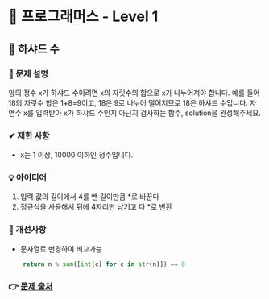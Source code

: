 # 🔔 프로그래머스 - Level 1
## 📑 하샤드 수
### 📌 문제 설명
양의 정수 x가 하샤드 수이려면 x의 자릿수의 합으로 x가 나누어져야 합니다. 
예를 들어 18의 자릿수 합은 1+8=9이고, 18은 9로 나누어 떨어지므로 18은 하샤드 수입니다. 
자연수 x를 입력받아 x가 하샤드 수인지 아닌지 검사하는 함수, solution을 완성해주세요.
### ✔ 제한 사항
- x는 1 이상, 10000 이하인 정수입니다.

### 💡 아이디어
1. 입력 값의 길이에서 4를 뺀 길이만큼 *로 바꾼다 
2. 정규식을 사용해서 뒤에 4자리만 남기고 다 *로 변환 

### 💬 개선사항
- 문자열로 변경하여 비교가능
```python
    return n % sum([int(c) for c in str(n)]) == 0
```

### 👉 [문제 출처](https://programmers.co.kr/learn/courses/30/lessons/12947)


